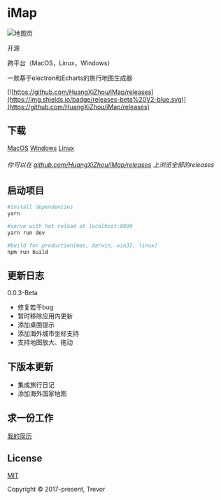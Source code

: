 # iMap

![地图页](http://ojiq40lzd.bkt.clouddn.com/5.png)

开源

跨平台（MacOS，Linux，Windows）

一款基于electron和Echarts的旅行地图生成器

[![https://github.com/HuangXiZhou/iMap/releases](https://img.shields.io/badge/releases-beta%20V2-blue.svg)](https://github.com/HuangXiZhou/iMap/releases)

## 下载
[MacOS](https://github.com/HuangXiZhou/iMap/releases/download/0.0.2-beta/iMap-0.0.2-beta-mac.zip)
[Windows](https://github.com/HuangXiZhou/iMap/releases/download/0.0.2-beta/iMap-0.0.2-beta-win32.zip)
[Linux](https://github.com/HuangXiZhou/iMap/releases/download/0.0.2-beta/iMap-0.0.2-beta-linux.zip)

###### 你可以在 [github.com/HuangXiZhou/iMap/releases](https://github.com/HuangXiZhou/iMap/releases) 上浏览全部的releases

## 启动项目
```bash
#install dependencies
yarn

#serve with hot reload at localhost:8090
yarn run dev

#build for production(mas, darwin, win32, linux)
npm run build
```

## 更新日志
0.0.3-Beta

* 修复若干bug
* 暂时移除应用内更新
* 添加桌面提示
* 添加海外城市坐标支持
* 支持地图放大、拖动

## 下版本更新
* 集成旅行日记
* 添加海外国家地图

## 求一份工作
[我的简历](https://huangxizhou.com/resume)

## License
[MIT](https://opensource.org/licenses/MIT)

Copyright © 2017-present, Trevor
